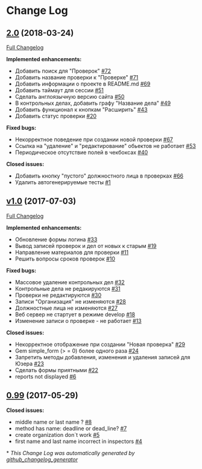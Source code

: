 # Change Log

## [2.0](https://github.com/IgorPolyakov/TheHoneydew/tree/2.0) (2018-03-24)
[Full Changelog](https://github.com/IgorPolyakov/TheHoneydew/compare/v1.0...2.0)

**Implemented enhancements:**

- Добавить поиск для "Проверок" [\#72](https://github.com/IgorPolyakov/TheHoneydew/issues/72)
- Добавить название проверки к "Проверке"  [\#71](https://github.com/IgorPolyakov/TheHoneydew/issues/71)
- Добавить информации о проекте в README.md [\#69](https://github.com/IgorPolyakov/TheHoneydew/issues/69)
- Добавить таймаут для сессии [\#51](https://github.com/IgorPolyakov/TheHoneydew/issues/51)
- Сделать англоязычную версию сайта [\#50](https://github.com/IgorPolyakov/TheHoneydew/issues/50)
- В контрольных делах, добавить графу "Название дела" [\#49](https://github.com/IgorPolyakov/TheHoneydew/issues/49)
- Добавить функционал к кнопкам "Расширить" [\#43](https://github.com/IgorPolyakov/TheHoneydew/issues/43)
- Добавить статус проверки [\#20](https://github.com/IgorPolyakov/TheHoneydew/issues/20)

**Fixed bugs:**

- Некорректное поведение при создании новой проверки [\#67](https://github.com/IgorPolyakov/TheHoneydew/issues/67)
- Ссылка на "удаление" и "редактирование" обьектов не работает [\#53](https://github.com/IgorPolyakov/TheHoneydew/issues/53)
- Периодическое отсутствие полей в чекбоксах [\#40](https://github.com/IgorPolyakov/TheHoneydew/issues/40)

**Closed issues:**

- Добавить кнопку "пустого" должностного лица в проверках [\#66](https://github.com/IgorPolyakov/TheHoneydew/issues/66)
- Удалить автогенерируемые тесты [\#1](https://github.com/IgorPolyakov/TheHoneydew/issues/1)

## [v1.0](https://github.com/IgorPolyakov/TheHoneydew/tree/v1.0) (2017-07-03)
[Full Changelog](https://github.com/IgorPolyakov/TheHoneydew/compare/0.99...v1.0)

**Implemented enhancements:**

- Обновление формы логина [\#33](https://github.com/IgorPolyakov/TheHoneydew/issues/33)
- Вывод записей проверок и дел от новых к старым [\#19](https://github.com/IgorPolyakov/TheHoneydew/issues/19)
- Направление материалов для проверки [\#11](https://github.com/IgorPolyakov/TheHoneydew/issues/11)
- Решить вопросы сроков проверок [\#10](https://github.com/IgorPolyakov/TheHoneydew/issues/10)

**Fixed bugs:**

- Массовое удаление контрольных дел [\#32](https://github.com/IgorPolyakov/TheHoneydew/issues/32)
- Контрольные дела не редакируются [\#31](https://github.com/IgorPolyakov/TheHoneydew/issues/31)
- Проверки не редактируются [\#30](https://github.com/IgorPolyakov/TheHoneydew/issues/30)
- Записи "Организация" не изменяются [\#28](https://github.com/IgorPolyakov/TheHoneydew/issues/28)
- Должностные лица не изменяются [\#27](https://github.com/IgorPolyakov/TheHoneydew/issues/27)
- Веб сервер не стартует в режиме develop [\#18](https://github.com/IgorPolyakov/TheHoneydew/issues/18)
- Изменение записи о проверке - не работает [\#13](https://github.com/IgorPolyakov/TheHoneydew/issues/13)

**Closed issues:**

- Некорректное отображение при создании "Новая проверка" [\#29](https://github.com/IgorPolyakov/TheHoneydew/issues/29)
- Gem simple\_form \(\> = 0\) более одного раза [\#24](https://github.com/IgorPolyakov/TheHoneydew/issues/24)
- Запретить методы добавления, изменения и удаления записей для Юзера [\#23](https://github.com/IgorPolyakov/TheHoneydew/issues/23)
- Сделать формы приятными [\#22](https://github.com/IgorPolyakov/TheHoneydew/issues/22)
- reports not displayed [\#6](https://github.com/IgorPolyakov/TheHoneydew/issues/6)

## [0.99](https://github.com/IgorPolyakov/TheHoneydew/tree/0.99) (2017-05-29)
**Closed issues:**

- middle name or last name ? [\#8](https://github.com/IgorPolyakov/TheHoneydew/issues/8)
- method has name: deadline or dead\_line? [\#7](https://github.com/IgorPolyakov/TheHoneydew/issues/7)
- create organization don`t work [\#5](https://github.com/IgorPolyakov/TheHoneydew/issues/5)
- first name and last name incorrect in inspectors [\#4](https://github.com/IgorPolyakov/TheHoneydew/issues/4)



\* *This Change Log was automatically generated by [github_changelog_generator](https://github.com/skywinder/Github-Changelog-Generator)*
